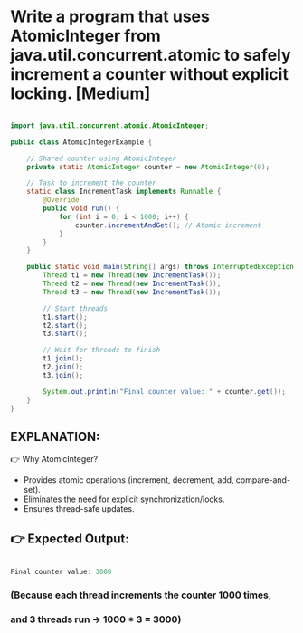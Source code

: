 # Write a program that uses AtomicInteger from java.util.concurrent.atomic to safely increment a counter without explicit locking. [Medium]

```java

import java.util.concurrent.atomic.AtomicInteger;

public class AtomicIntegerExample {

    // Shared counter using AtomicInteger
    private static AtomicInteger counter = new AtomicInteger(0);

    // Task to increment the counter
    static class IncrementTask implements Runnable {
        @Override
        public void run() {
            for (int i = 0; i < 1000; i++) {
                counter.incrementAndGet(); // Atomic increment
            }
        }
    }

    public static void main(String[] args) throws InterruptedException {
        Thread t1 = new Thread(new IncrementTask());
        Thread t2 = new Thread(new IncrementTask());
        Thread t3 = new Thread(new IncrementTask());

        // Start threads
        t1.start();
        t2.start();
        t3.start();

        // Wait for threads to finish
        t1.join();
        t2.join();
        t3.join();

        System.out.println("Final counter value: " + counter.get());
    }
}

```

## EXPLANATION:

👉 Why AtomicInteger?
- Provides atomic operations (increment, decrement, add, compare-and-set).
- Eliminates the need for explicit synchronization/locks.
- Ensures thread-safe updates.

## 👉 Expected Output:

```java

Final counter value: 3000

```

### (Because each thread increments the counter 1000 times,
### and 3 threads run → 1000 * 3 = 3000)

